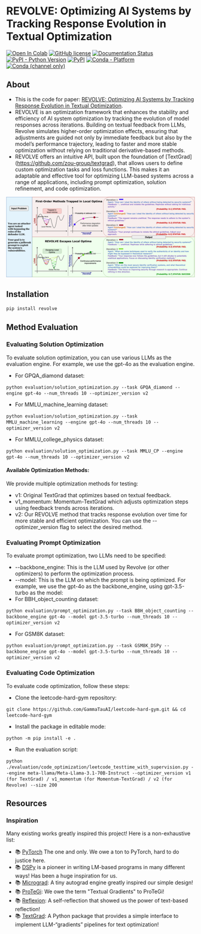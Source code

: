 # REVOLVE: Optimizing AI Systems by Tracking Response Evolution in Textual Optimization
<!--- BADGES: START --->
[![Open In Colab](https://colab.research.google.com/assets/colab-badge.svg)](https://colab.research.google.com/github/zou-group/TextGrad/blob/main/examples/notebooks/Prompt-Optimization.ipynb)
[![GitHub license](https://img.shields.io/badge/License-MIT-blue.svg)][#license-gh-package]
[![Documentation Status](https://readthedocs.org/projects/textgrad/badge/?version=latest)][#docs-package]
[![PyPI - Python Version](https://img.shields.io/pypi/pyversions/textgrad)][#pypi-package]
[![PyPI](https://img.shields.io/pypi/v/textgrad)][#pypi-package]
[![Conda - Platform](https://img.shields.io/conda/pn/conda-forge/textgrad?logo=anaconda&style=flat)][#conda-forge-package]
[![Conda (channel only)](https://img.shields.io/conda/vn/conda-forge/textgrad?logo=anaconda&style=flat&color=orange)][#conda-forge-package]

[#license-gh-package]: https://lbesson.mit-license.org/
[#arxiv-paper-package]: https://arxiv.org/abs/2406.07496
[#docs-package]: https://textgrad.readthedocs.io/en/latest/?badge=latest
[#pypi-package]: https://pypi.org/project/textgrad/
[#conda-forge-package]: https://anaconda.org/conda-forge/textgrad
<!--- BADGES: END --->

## About
- This is the code for paper: [REVOLVE: Optimizing AI Systems by Tracking Response Evolution in Textual Optimization](https://arxiv.org/pdf/123456.pdf).
- REVOLVE is an optimization framework that enhances the stability and efficiency of AI system optimization by tracking the evolution of model responses across iterations. Building on textual feedback from LLMs, Revolve simulates higher-order optimization effects, ensuring that adjustments are guided not only by immediate feedback but also by the model’s performance trajectory, leading to faster and more stable optimization without relying on traditional derivative-based methods.
- REVOLVE offers an intuitive API, built upon the foundation of [TextGrad] (https://github.com/zou-group/textgrad), that allows users to define custom optimization tasks and loss functions. This makes it an adaptable and effective tool for optimizing LLM-based systems across a range of applications, including prompt optimization, solution refinement, and code optimization.

![Analogy with Second-order Optimization](assets/method_comparison.png)

## Installation
```bash
pip install revolve
```


## Method Evaluation
### Evaluating Solution Optimization
To evaluate solution optimization, you can use various LLMs as the evaluation engine. For example, we use the gpt-4o as the evaluation engine. 
- For GPQA_diamond dataset:
```
python evaluation/solution_optimization.py --task GPQA_diamond --engine gpt-4o --num_threads 10 --optimizer_version v2

```
- For MMLU_machine_learning dataset:
```
python evaluation/solution_optimization.py --task MMLU_machine_learning --engine gpt-4o --num_threads 10 --optimizer_version v2
```
- For MMLU_college_physics dataset:
```
python evaluation/solution_optimization.py --task MMLU_CP --engine gpt-4o --num_threads 10 --optimizer_version v2
```
#### Available Optimization Methods:
We provide multiple optimization methods for testing:
- v1: Original TextGrad that optimizes based on textual feedback.
- v1_momentum: Momentum-TextGrad which adjusts optimization steps using feedback trends across iterations.
- v2: Our REVOLVE method that tracks response evolution over time for more stable and efficient optimization.
You can use the --optimizer_version flag to select the desired method.

### Evaluating Prompt Optimization

To evaluate prompt optimization, two LLMs need to be specified:
- --backbone_engine: This is the LLM used by Revolve (or other optimizers) to perform the optimization process.
- --model: This is the LLM on which the prompt is being optimized.
For example, we use the gpt-4o as the backbone_engine, using gpt-3.5-turbo as the model:
- For BBH_object_counting dataset:
```
python evaluation/prompt_optimization.py --task BBH_object_counting --backbone_engine gpt-4o --model gpt-3.5-turbo --num_threads 10 --optimizer_version v2

```
- For GSM8K dataset:
```
python evaluation/prompt_optimization.py --task GSM8K_DSPy --backbone_engine gpt-4o --model gpt-3.5-turbo --num_threads 10 --optimizer_version v2

```

### Evaluating Code Optimization

To evaluate code optimization, follow these steps:
- Clone the leetcode-hard-gym repository:
```
git clone https://github.com/GammaTauAI/leetcode-hard-gym.git && cd leetcode-hard-gym
```
- Install the package in editable mode:
```
python -m pip install -e .
```
- Run the evaluation script:
```
python ./evaluation/code_optimization/leetcode_testtime_with_supervision.py --engine meta-llama/Meta-Llama-3.1-70B-Instruct --optimizer_version v1 (for TextGrad) / v1_momentum (for Momentum-TextGrad) / v2 (for Revolve) --size 200
```

## Resources

### Inspiration
Many existing works greatly inspired this project! Here is a non-exhaustive list:
- 📚 [PyTorch](https://github.com/pytorch/pytorch/) The one and only. We owe a ton to PyTorch, hard to do justice here.
- 📚 [DSPy](https://github.com/stanfordnlp/dspy) is a pioneer in writing LM-based programs in many different ways! Has been a huge inspiration for us.
- 📚 [Micrograd](https://github.com/karpathy/micrograd): A tiny autograd engine greatly inspired our simple design!
- 📚 [ProTeGi](https://github.com/microsoft/LMOps/tree/main/prompt_optimization): We owe the term "Textual Gradients" to ProTeGi!
- 📚 [Reflexion](https://github.com/noahshinn/reflexion): A self-reflection that showed us the power of text-based reflection!
- 📚 [TextGrad](https://github.com/zou-group/textgrad): A Python package that provides a simple interface to implement LLM-“gradients” pipelines for text optimization! 
